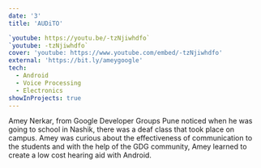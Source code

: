 ```yaml
---
date: '3'
title: 'AUDiTO'

`youtube: https://youtu.be/-tzNjiwhdfo`
`youtube: -tzNjiwhdfo`
cover: 'youtube: https://www.youtube.com/embed/-tzNjiwhdfo'
external: 'https://bit.ly/ameygoogle'
tech:
  - Android
  - Voice Processing
  - Electronics 
showInProjects: true
---
```


Amey Nerkar, from Google Developer Groups Pune noticed when he was going to school in Nashik, there was a deaf class that took place on campus. Amey was curious about the effectiveness of communication to the students and with the help of the GDG community, Amey learned to create a low cost hearing aid with Android.
